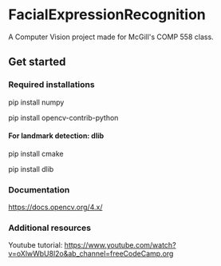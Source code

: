 # FacialExpressionRecognition
A Computer Vision project made for McGill's COMP 558 class. 

## Get started

### Required installations

pip install numpy

pip install opencv-contrib-python

#### For landmark detection: dlib

pip install cmake

pip install dlib

### Documentation

https://docs.opencv.org/4.x/

### Additional resources

Youtube tutorial: https://www.youtube.com/watch?v=oXlwWbU8l2o&ab_channel=freeCodeCamp.org
